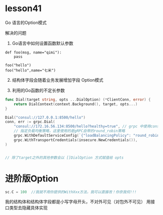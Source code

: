 # lesson41


Go 语言的Option模式


解决的问题
1. Go语言中如何设置函数默认参数

```python-repl
def foo(msg, name="qimi"):
	pass

foo("hello")
foo("hello",name="七米")
```

2. 结构体字段会随着业务发展增加字段
Option模式

1. 利用的Go函数的不定长参数

```go
func Dial(target string, opts ...DialOption) (*ClientConn, error) {
	return DialContext(context.Background(), target, opts...)
}

Dial("consul://127.0.0.1:8500/hello")
conn, err := grpc.Dial(
	"consul://172.16.56.134:8500/hello?healthy=true", // grpc 中使用consul名称解析器
	// 指定负载均衡策略，这里使用的是gRPC自带的round_robin策略
	grpc.WithDefaultServiceConfig(`{"loadBalancingPolicy": "round_robin"}`),
	grpc.WithTransportCredentials(insecure.NewCredentials()),
)


// 除了target之外的其他参数会以 []DialOption 方式赋值给 opts
```

# 进阶版Option

```go
sc.C = 100  //我就不用你提供的WithXxx方法，我可以直接改！你奈我何!!!
```

我的结构体和结构体字段都是小写字母开头，不对外可见（对包外不可见）
用接口类型去隐藏具体实现

